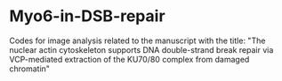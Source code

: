 # Myo6-in-DSB-repair
Codes for image analysis related to the manuscript with the title: "The nuclear actin cytoskeleton supports DNA double-strand break repair via VCP-mediated extraction of the KU70/80 complex from damaged chromatin"

